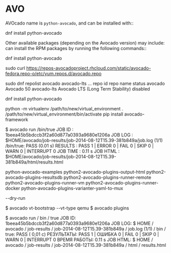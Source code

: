 # AVO
AVOcado
name is ``python-avocado``, and can be installed with::

dnf install python-avocado

Other available packages (depending on the Avocado version) may include:
can install the RPM packages by running the following commands::

dnf install python-avocado

sudo curl https://repos-avocadoproject.rhcloud.com/static/avocado-fedora.repo-o/etc/yum.repos.d/avocado.repo

sudo dnf repolist avocado avocado-lts
...
repo id      repo name                          status
avocado      Avocado                            50
avocado-lts  Avocado LTS (Long Term Stability)  disabled

dnf install python-avocado

python -m virtualenv /path/to/new/virtual_environment
. /path/to/new/virtual_environment/bin/activate
pip install avocado-framework

$ avocado run /bin/true
JOB ID    : 1beea45b5bdccb3f2a60d877a0393a9680e1206a
JOB LOG   : $HOME/avocado/job-results/job-2014-08-12T15.39-381b849a/job.log
 (1/1) /bin/true: PASS (0.01 s)
RESULTS    : PASS 1 | ERROR 0 | FAIL 0 | SKIP 0 | WARN 0 | INTERRUPT 0
JOB TIME   : 0.11 s
JOB HTML  : $HOME/avocado/job-results/job-2014-08-12T15.39-381b849a/html/results.html

python-avocado-examples
python2-avocado-plugins-output-html
python2-avocado-plugins-resultsdb
python2-avocado-plugins-runner-remote
python2-avocado-plugins-runner-vm
python2-avocado-plugins-runner-docker
python-avocado-plugins-varianter-yaml-to-mux


--dry-run



$ avocado vt-bootstrap --vt-type qemu
$ avocado plugins

$ avocado run / bin / true 
JOB ID: 1beea45b5bdccb3f2a60d877a0393a9680e1206a 
JOB LOG: $ HOME / avocado / job-results / job-2014-08-12T15.39-381b849a / job.log 
 (1/1) / bin / true: PASS ( 0,01 с) 
РЕЗУЛЬТАТЫ: PASS 1 | ОШИБКА 0 | FAIL 0 | SKIP 0 | WARN 0 | INTERRUPT 0 
ВРЕМЯ РАБОТЫ: 0.11 s 
JOB HTML: $ HOME / avocado / job-results / job-2014-08-12T15.39-381b849a / html / results.html
